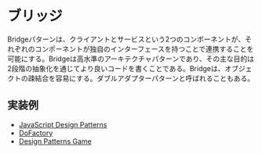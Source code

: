 # ブリッジ
Bridgeパターンは、クライアントとサービスという2つのコンポーネントが、それぞれのコンポーネントが独自のインターフェースを持つことで連携することを可能にする。Bridgeは高水準のアーキテクチャパターンであり、その主な目的は2段階の抽象化を通じてより良いコードを書くことである。Bridgeは、オブジェクトの疎結合を容易にする。ダブルアダプターパターンと呼ばれることもある。

## 実装例
- [JavaScript Design Patterns](https://github.com/stage-clear/Learning-javascript/blob/master/DesignPatterns/dofactory.com/bridge.md)
- [DoFactory](https://github.com/stage-clear/Learning-javascript/blob/master/DesignPatterns/dofactory.com/bridge.md)
- [Design Patterns Game](https://github.com/stage-clear/Learning-javascript/blob/master/DesignPatterns/designpatternsgame.com/bridge.md)
